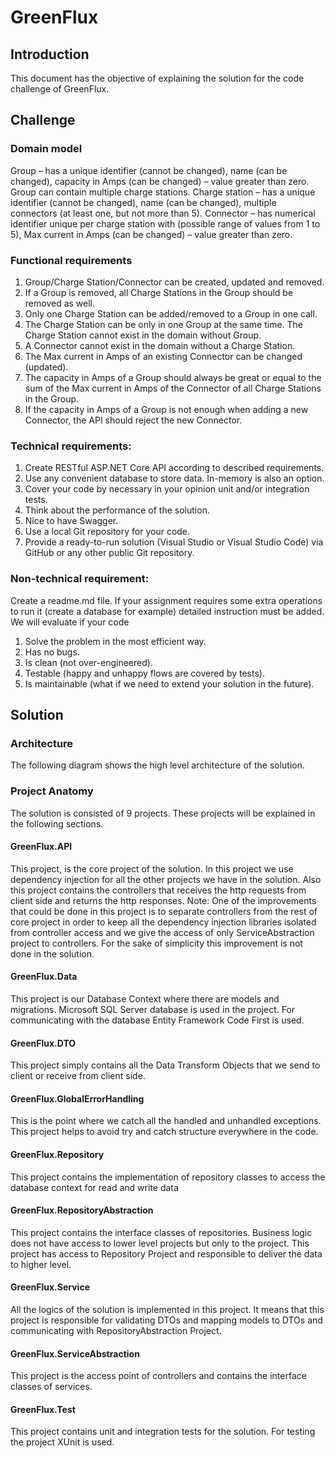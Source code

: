 # GreenFlux
## Introduction
This document has the objective of explaining the solution for the code challenge of GreenFlux.

## Challenge
### Domain model
Group – has a unique identifier (cannot be changed), name (can be changed), capacity in Amps (can be changed) – value greater than zero. Group can contain multiple charge stations. 
Charge station – has a unique identifier (cannot be changed), name (can be changed), multiple connectors (at least one, but not more than 5). 
Connector – has numerical identifier unique per charge station with (possible range of values from 1 to 5), Max current in Amps (can be changed) – value greater than zero. 

### Functional requirements
1. Group/Charge Station/Connector can be created, updated and removed. 
2. If a Group is removed, all Charge Stations in the Group should be removed as well. 
3. Only one Charge Station can be added/removed to a Group in one call. 
4. The Charge Station can be only in one Group at the same time. 
The Charge Station cannot exist in the domain without Group. 
5. A Connector cannot exist in the domain without a Charge Station. 
6. The Max current in Amps of an existing Connector can be changed (updated). 
7. The capacity in Amps of a Group should always be great or equal to the sum of the Max current in Amps of the Connector of all Charge Stations in the Group. 
8. If the capacity in Amps of a Group is not enough when adding a new Connector, the API should reject the new Connector. 

### Technical requirements: 
1. Create RESTful ASP.NET Core API according to described requirements. 
2. Use any convenient database to store data. In-memory is also an option. 
3. Cover your code by necessary in your opinion unit and/or integration tests. 
4. Think about the performance of the solution. 
5. Nice to have Swagger. 
6. Use a local Git repository for your code. 
7. Provide a ready-to-run solution (Visual Studio or Visual Studio Code) via GitHub or any other public Git repository. 

### Non-technical requirement: 
Create a readme.md file. If your assignment requires some extra operations to run it (create a database for example) detailed instruction must be added. 
We will evaluate if your code 
1. Solve the problem in the most efficient way. 
2. Has no bugs. 
3. Is clean (not over-engineered). 
4. Testable (happy and unhappy flows are covered by tests). 
5. Is maintainable (what if we need to extend your solution in the future). 


## Solution
### Architecture
The following diagram shows the high level architecture of the solution.
 


### Project Anatomy
The solution is consisted of 9 projects. These projects will be explained in the following sections.

#### GreenFlux.API
This project, is the core project of the solution. In this project we use dependency injection for all the other projects we have in the solution. Also this project contains the controllers that receives the http requests from client side and returns the http responses.
Note: One of the improvements that could be done in this project is to separate controllers from the rest of core project in order to keep all the dependency injection libraries isolated from controller access and we give the access of only ServiceAbstraction project to controllers. For the sake of simplicity this improvement is not done in the solution.

#### GreenFlux.Data
This project is our Database Context where there are models and migrations. Microsoft SQL Server database is used in the project. For communicating with the database Entity Framework Code First is used. 

#### GreenFlux.DTO
This project simply contains all the Data Transform Objects that we send to client or receive  from client side.

#### GreenFlux.GlobalErrorHandling
This is the point where we catch all the handled and unhandled exceptions. This project helps to avoid try and catch structure everywhere in the code.

#### GreenFlux.Repository
This project contains the implementation of repository classes to access the database context for read and write data

#### GreenFlux.RepositoryAbstraction
This project contains the interface classes of repositories. Business logic does not have access to lower level projects but only to the project. This project has access to Repository Project and responsible to deliver the data to higher level.

#### GreenFlux.Service
All the logics of the solution is implemented in this project. It means that this project is responsible for validating DTOs and mapping models to DTOs and communicating with RepositoryAbstraction Project.

#### GreenFlux.ServiceAbstraction
This project is the access point of controllers and contains the interface classes of services.

#### GreenFlux.Test
This project contains unit and integration tests for the solution. For testing the project XUnit is used.





